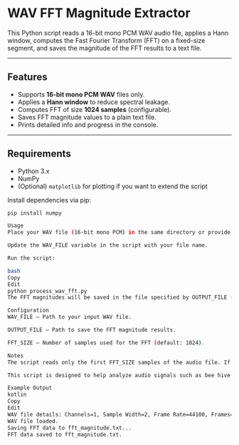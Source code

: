 # WAV FFT Magnitude Extractor

This Python script reads a 16-bit mono PCM WAV audio file, applies a Hann window, computes the Fast Fourier Transform (FFT) on a fixed-size segment, and saves the magnitude of the FFT results to a text file.

---

## Features

- Supports **16-bit mono PCM WAV** files only.
- Applies a **Hann window** to reduce spectral leakage.
- Computes FFT of size **1024 samples** (configurable).
- Saves FFT magnitude values to a plain text file.
- Prints detailed info and progress in the console.

---

## Requirements

- Python 3.x
- NumPy
- (Optional) `matplotlib` for plotting if you want to extend the script

Install dependencies via pip:

```bash
pip install numpy

Usage
Place your WAV file (16-bit mono PCM) in the same directory or provide the full path.

Update the WAV_FILE variable in the script with your file name.

Run the script:

bash
Copy
Edit
python process_wav_fft.py
The FFT magnitudes will be saved in the file specified by OUTPUT_FILE (default: fft_magnitude.txt).

Configuration
WAV_FILE — Path to your input WAV file.

OUTPUT_FILE — Path to save the FFT magnitude results.

FFT_SIZE — Number of samples used for the FFT (default: 1024).

Notes
The script reads only the first FFT_SIZE samples of the audio file. If the audio is shorter than FFT_SIZE, consider padding it.

This script is designed to help analyze audio signals such as bee hive sounds and detect frequency patterns.

Example Output
kotlin
Copy
Edit
WAV file details: Channels=1, Sample Width=2, Frame Rate=44100, Frames=44100
WAV file loaded.
Saving FFT data to fft_magnitude.txt...
FFT data saved to fft_magnitude.txt.
